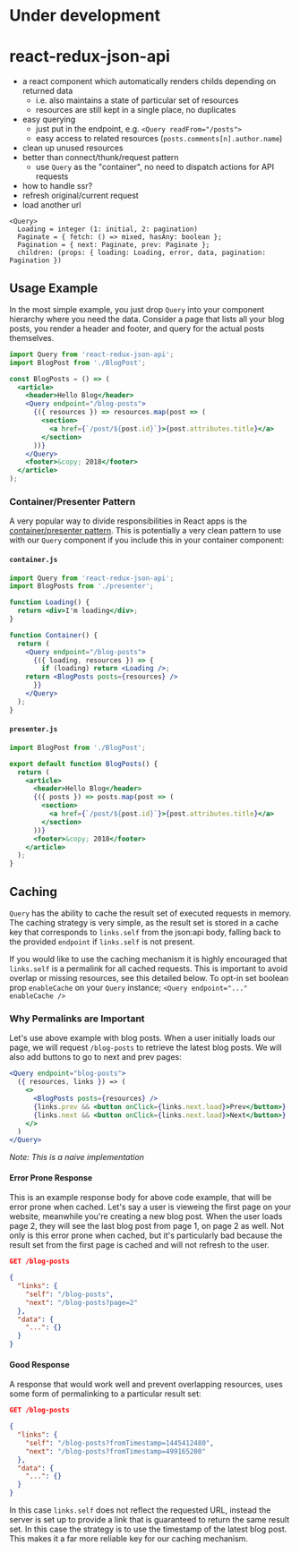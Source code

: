 Under development
=================

# react-redux-json-api

- a react component which automatically renders childs depending on returned data
	- i.e. also maintains a state of particular set of resources
	- resources are still kept in a single place, no duplicates
- easy querying
	- just put in the endpoint, e.g. `<Query readFrom="/posts">`
	- easy access to related resources (`posts.comments[n].author.name`)
- clean up unused resources
- better than connect/thunk/request pattern
	- use `Query` as the "container", no need to dispatch actions for API requests
- how to handle ssr?
- refresh original/current request
- load another url

```
<Query>
  Loading = integer (1: initial, 2: pagination)
  Paginate = { fetch: () => mixed, hasAny: boolean };
  Pagination = { next: Paginate, prev: Paginate };
  children: (props: { loading: Loading, error, data, pagination: Pagination })
```

## Usage Example

In the most simple example, you just drop `Query` into your component hierarchy where you need the data. Consider a page that lists all your blog posts, you render a header and footer, and query for the actual posts themselves.

```jsx
import Query from 'react-redux-json-api';
import BlogPost from './BlogPost';

const BlogPosts = () => (
  <article>
    <header>Hello Blog</header>
    <Query endpoint="/blog-posts">
      {({ resources }) => resources.map(post => (
        <section>
          <a href={`/post/${post.id}`}>{post.attributes.title}</a>
        </section>
      ))}
    </Query>
    <footer>&copy; 2018</footer>
  </article>
);
```

### Container/Presenter Pattern

A very popular way to divide responsibilities in React apps is the [container/presenter pattern](https://medium.com/@dan_abramov/smart-and-dumb-components-7ca2f9a7c7d0). This is potentially a very clean pattern to use with our `Query` component if you include this in your container component:

#### `container.js`

```jsx
import Query from 'react-redux-json-api';
import BlogPosts from './presenter';

function Loading() {
  return <div>I'm loading</div>;
}

function Container() {
  return (
    <Query endpoint="/blog-posts">
      {({ loading, resources }) => {
        if (loading) return <Loading />;
	return <BlogPosts posts={resources} />
      }}
    </Query>
  );
}
```

#### `presenter.js`
```jsx
import BlogPost from './BlogPost';

export default function BlogPosts() {
  return (
    <article>
      <header>Hello Blog</header>
      {({ posts }) => posts.map(post => (
        <section>
          <a href={`/post/${post.id}`}>{post.attributes.title}</a>
        </section>
      ))}
      <footer>&copy; 2018</footer>
    </article>
  );
}
```

## Caching

`Query` has the ability to cache the result set of executed requests in memory. The caching strategy is very simple, as the result set is stored in a cache key that corresponds to `links.self` from the json:api body, falling back to the provided `endpoint` if `links.self` is not present.

If you would like to use the caching mechanism it is highly encouraged that `links.self` is a permalink for all cached requests. This is important to avoid overlap or missing resources, see this detailed below. To opt-in set boolean prop `enableCache` on your `Query` instance; `<Query endpoint="..." enableCache />`

### Why Permalinks are Important

Let's use above example with blog posts. When a user initially loads our page, we will request `/blog-posts` to retrieve the latest blog posts. We will also add buttons to go to next and prev pages:

```jsx
<Query endpoint="blog-posts">
  ({ resources, links }) => (
    <>
      <BlogPosts posts={resources} />
      {links.prev && <button onClick={links.next.load}>Prev</button>}
      {links.next && <button onClick={links.next.load}>Next</button>}
    </>
  )
</Query>
```

_Note: This is a naive implementation_

#### Error Prone Response

This is an example response body for above code example, that will be error prone when cached. Let's say a user is vieweing the first page on your website, meanwhile you're creating a new blog post. When the user loads page 2, they will see the last blog post from page 1, on page 2 as well. Not only is this error prone when cached, but it's particularly bad because the result set from the first page is cached and will not refresh to the user.

```json
GET /blog-posts

{
  "links": {
    "self": "/blog-posts",
    "next": "/blog-posts?page=2"
  },
  "data": {
    "...": {}
  }
}
```

#### Good Response

A response that would work well and prevent overlapping resources, uses some form of permalinking to a particular result set:

```json
GET /blog-posts

{
  "links": {
    "self": "/blog-posts?fromTimestamp=1445412480",
    "next": "/blog-posts?fromTimestamp=499165200"
  },
  "data": {
    "...": {}
  }
}
```

In this case `links.self` does not reflect the requested URL, instead the server is set up to provide a link that is guaranteed to return the same result set. In this case the strategy is to use the timestamp of the latest blog post. This makes it a far more reliable key for our caching mechanism. 
